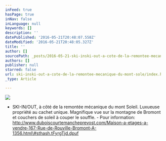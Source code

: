 ```yaml
---
inFeed: true
hasPage: true
inNav: false
inLanguage: null
keywords: []
description: ''
datePublished: '2016-05-21T20:48:07.558Z'
dateModified: '2016-05-21T20:48:05.327Z'
title: ''
author: []
sourcePath: _posts/2016-05-21-ski-inski-out-a-cote-de-la-remontee-mecanique-du-mont-sole.md
authors: []
publisher: null
starred: false
url: ski-inski-out-a-cote-de-la-remontee-mecanique-du-mont-sole/index.html
_type: Article

---
```

![](https://the-grid-user-content.s3-us-west-2.amazonaws.com/a5ca8a8e-f05c-43b0-b2fd-39a6a4b49dcf.jpg)

* SKI-IN/OUT, à côté de la remontée mécanique du mont Soleil. Luxueuse propriété au cachet unique. Magnifique vue sur la montagne de Bromont et couchers de soleil à couper le souffle. - Pour information: http://www.duboiscourtemancheprevost.com/Maison-a-etages-a-vendre-167-Rue-de-Rouville-Bromont-A-1356.html\#sthash.tFyrgTjd.dpuf